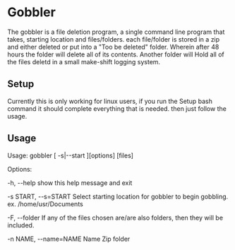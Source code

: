 # Gobbler

The gobbler is a file deletion program, a  single command line program that takes, starting location and files/folders. each file/folder is stored in a zip and either deleted or put into a "Too be deleted" folder. Wherein after 48 hours the folder will delete all of its contents. Another folder will Hold all of the files deletd in a small make-shift logging system. 

## Setup
Currently this is only working for linux users, if you run the Setup bash command it should complete everything that is needed. then just follow the usage. 



## Usage

<p>Usage: gobbler [ -s|--start ][options] [files]<p>

Options:

  -h, --help            show this help message and exit
  
  -s START, --s=START   Select starting location for gobbler to begin gobbling. ex. /home/usr/Documents
  
  -F, --folder          If any of the files chosen are/are also folders, then
                        they will be included.
                        
  -n NAME, --name=NAME  Name Zip folder
